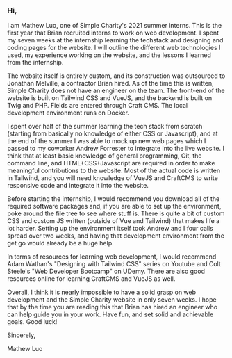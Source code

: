 ### Hi,

I am Mathew Luo, one of Simple Charity's 2021 summer interns. This is the first year that Brian recruited interns to work on web development. I spent my seven weeks at the internship learning the techstack and designing and coding pages for the website. I will outline the different web technologies I used, my experience working on the website, and the lessons I learned from the internship. 

The website itself is entirely custom, and its construction was outsourced to Jonathan Melville, a contractor Brian hired. As of the time this is written, Simple Charity does not have an engineer on the team. The front-end of the website is built on Tailwind CSS and VueJS, and the backend is built on Twig and PHP. Fields are entered through Craft CMS. The local development environment runs on Docker. 

I spent over half of the summer learning the tech stack from scratch (starting from basically no knowledge of either CSS or Javascript), and at the end of the summer I was able to mock up new web pages which I passed to my coworker Andrew Forrester to integrate into the live website. I think that at least basic knowledge of general programming, Git, the command line, and HTML+CSS+Javascript are required in order to make meaningful contributions to the website. Most of the actual code is written in Tailwind, and you will need knowledge of VueJS and CraftCMS to write responsive code and integrate it into the website. 

Before starting the internship, I would recommend you download all of the required software packages and, if you are able to set up the environment, poke around the file tree to see where stuff is. There is quite a bit of custom CSS and custom JS written (outside of Vue and Tailwind) that makes life a lot harder. Setting up the environment itself took Andrew and I four calls spread over two weeks, and having that development environment from the get go would already be a huge help. 

In terms of resources for learning web development, I would recommend Adam Wathan's "Designing with Tailwind CSS" series on Youtube and Colt Steele's "Web Developer Bootcamp" on UDemy. There are also good resources online for learning CraftCMS and VueJS as well.

Overall, I think it is nearly impossible to have a solid grasp on web development and the Simple Charity website in only seven weeks. I hope that by the time you are reading this that Brian has hired an engineer who can help guide you in your work. Have fun, and set solid and achievable goals. Good luck! 

Sincerely, 

Mathew Luo
